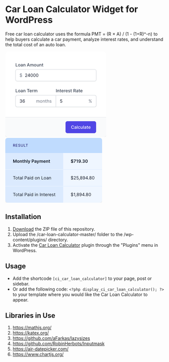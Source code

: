 # Car Loan Calculator Widget for WordPress

Free car loan calculator uses the formula PMT = (R × A) / (1 - (1+R)^-n) to help buyers calculate a car payment, analyze interest rates, and understand the total cost of an auto loan.

![Car Loan Calculator Input Form](/assets/images/screenshot-1.png "Car Loan Calculator Input Form")
![Car Loan Calculator Calculation Results](/assets/images/screenshot-2.png "Car Loan Calculator Calculation Results")

## Installation

1. [Download](https://github.com/pub-calculator-io/age-calculator/archive/refs/heads/master.zip) the ZIP file of this repository.
2. Upload the /car-loan-calculator-master/ folder to the /wp-content/plugins/ directory.
3. Activate the [Car Loan Calculator](https://www.calculator.io/car-loan-calculator/ "Car Loan Calculator Homepage") plugin through the "Plugins" menu in WordPress.

## Usage
* Add the shortcode `[ci_car_loan_calculator]` to your page, post or sidebar.
* Or add the following code: `<?php display_ci_car_loan_calculator(); ?>` to your template where you would like the Car Loan Calculator to appear.

## Libraries in Use
1. https://mathjs.org/
2. https://katex.org/
3. https://github.com/aFarkas/lazysizes
4. https://github.com/RobinHerbots/Inputmask
5. https://air-datepicker.com/
6. https://www.chartjs.org/
